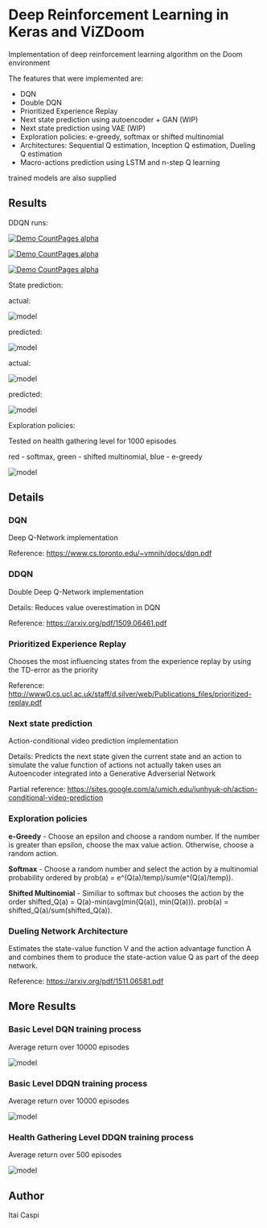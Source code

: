 # Deep Reinforcement Learning in Keras and ViZDoom

Implementation of deep reinforcement learning algorithm on the Doom environment

The features that were implemented are:
- DQN
- Double DQN
- Prioritized Experience Replay
- Next state prediction using autoencoder + GAN (WIP)
- Next state prediction using VAE (WIP)
- Exploration policies: e-greedy, softmax or shifted multinomial
- Architectures: Sequential Q estimation, Inception Q estimation, Dueling Q estimation
- Macro-actions prediction using LSTM and n-step Q learning

trained models are also supplied

## Results

DDQN runs:

[![Demo CountPages alpha](https://j.gifs.com/5yGJ3Z.gif)](https://youtu.be/vnFHonjWoHE)


[![Demo CountPages alpha](https://j.gifs.com/gJoLyj.gif)](https://youtu.be/Bvery9W-WQI)


[![Demo CountPages alpha](http://i.makeagif.com/media/9-22-2016/RTIlUl.gif)](https://youtu.be/CFUoUhWKee0)



State prediction:

actual:

![model](assets/state1_actual.jpg)

predicted:

![model](assets/state1_predicted.jpg)


actual:

![model](assets/state2_actual.jpg)

predicted:

![model](assets/state2_predicted.jpg)



Exploration policies:

Tested on health gathering level for 1000 episodes

red - softmax, green - shifted multinomial, blue - e-greedy

![model](assets/health_exploration_return.png)


## Details

### DQN

Deep Q-Network implementation

Reference: https://www.cs.toronto.edu/~vmnih/docs/dqn.pdf

### DDQN

Double Deep Q-Network implementation

Details: Reduces value overestimation in DQN

Reference: https://arxiv.org/pdf/1509.06461.pdf

### Prioritized Experience Replay

Chooses the most influencing states from the experience replay by using the TD-error as the priority

Reference: http://www0.cs.ucl.ac.uk/staff/d.silver/web/Publications_files/prioritized-replay.pdf

### Next state prediction

Action-conditional video prediction implementation

Details: Predicts the next state given the current state and an action to simulate the value function of actions not actually taken
uses an Autoencoder integrated into a Generative Adverserial Network

Partial reference: https://sites.google.com/a/umich.edu/junhyuk-oh/action-conditional-video-prediction

### Exploration policies

**e-Greedy** - Choose an epsilon and choose a random number. If the number is greater than epsilon, choose the max value action. Otherwise, choose a random action.

**Softmax** - Choose a random number and select the action by a multinomial probability ordered by prob(a) = e^(Q(a)/temp)/sum(e^(Q(a)/temp)).

**Shifted Multinomial** - Similiar to softmax but chooses the action by the order shifted_Q(a) = Q(a)-min(avg(min(Q(a)), min(Q(a))). prob(a) = shifted_Q(a)/sum(shifted_Q(a)). 

### Dueling Network Architecture

Estimates the state-value function V and the action advantage function A and combines them to produce the state-action value Q as part of the deep network.

Reference: https://arxiv.org/pdf/1511.06581.pdf

## More Results

### Basic Level DQN training process

Average return over 10000 episodes

![model](assets/basic_dqn_avg_return.png)

### Basic Level DDQN training process

Average return over 10000 episodes

![model](assets/basic_ddqn_avg_return.png)

### Health Gathering Level DDQN training process

Average return over 500 episodes

![model](assets/health_gathering_ddqn_avg_return.png)

## Author

Itai Caspi
